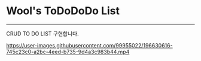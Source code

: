 # Wool's ToDoDoDo List
---
CRUD TO DO LIST 구현합니다.


https://user-images.githubusercontent.com/99955022/196630616-745c23c0-a2bc-4eed-b735-9d4a3c983b44.mp4

